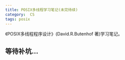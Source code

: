 ```yaml
---
title: POSIX多线程学习笔记(未完待续)
category:  CS
tags: posix
---
```

《POSIX多线程程序设计》(David.R.Butenhof 著)学习笔记。
<!--more-->
## 等待补坑...
